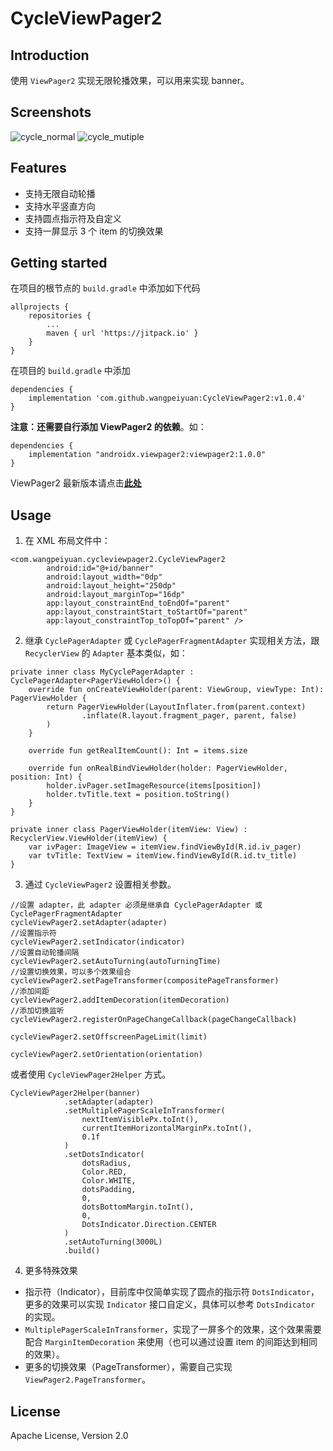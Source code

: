 # CycleViewPager2
## Introduction

使用 `ViewPager2` 实现无限轮播效果，可以用来实现 banner。

## Screenshots

![cycle_normal](assets/cycle_normal.jpg)
![cycle_mutiple](assets/cycle_mutiple.png)

## Features

* 支持无限自动轮播
* 支持水平竖直方向
* 支持圆点指示符及自定义
* 支持一屏显示 3 个 item 的切换效果

## Getting started

在项目的根节点的 `build.gradle` 中添加如下代码
```
allprojects {
    repositories {
        ...
        maven { url 'https://jitpack.io' }
    }
}
```

在项目的 `build.gradle` 中添加
```
dependencies {
    implementation 'com.github.wangpeiyuan:CycleViewPager2:v1.0.4'
}
```

**注意：还需要自行添加 ViewPager2 的依赖**。如：
```
dependencies {
    implementation "androidx.viewpager2:viewpager2:1.0.0"
}
``` 

ViewPager2 最新版本请点击[**此处**](https://developer.android.com/jetpack/androidx/releases/viewpager2)

## Usage

1. 在 XML 布局文件中：
```
<com.wangpeiyuan.cycleviewpager2.CycleViewPager2
        android:id="@+id/banner"
        android:layout_width="0dp"
        android:layout_height="250dp"
        android:layout_marginTop="16dp"
        app:layout_constraintEnd_toEndOf="parent"
        app:layout_constraintStart_toStartOf="parent"
        app:layout_constraintTop_toTopOf="parent" />
```

2. 继承 `CyclePagerAdapter` 或 `CyclePagerFragmentAdapter` 实现相关方法，跟 `RecyclerView` 的 `Adapter` 基本类似，如：
```
private inner class MyCyclePagerAdapter : CyclePagerAdapter<PagerViewHolder>() {
    override fun onCreateViewHolder(parent: ViewGroup, viewType: Int): PagerViewHolder {
        return PagerViewHolder(LayoutInflater.from(parent.context)
                .inflate(R.layout.fragment_pager, parent, false)
        )
    }

    override fun getRealItemCount(): Int = items.size

    override fun onRealBindViewHolder(holder: PagerViewHolder, position: Int) {
        holder.ivPager.setImageResource(items[position])
        holder.tvTitle.text = position.toString()
    }
}

private inner class PagerViewHolder(itemView: View) : RecyclerView.ViewHolder(itemView) {
    var ivPager: ImageView = itemView.findViewById(R.id.iv_pager)
    var tvTitle: TextView = itemView.findViewById(R.id.tv_title)
} 
```

3. 通过 `CycleViewPager2` 设置相关参数。
``` 
//设置 adapter，此 adapter 必须是继承自 CyclePagerAdapter 或 CyclePagerFragmentAdapter
cycleViewPager2.setAdapter(adapter)
//设置指示符
cycleViewPager2.setIndicator(indicator)
//设置自动轮播间隔
cycleViewPager2.setAutoTurning(autoTurningTime)
//设置切换效果，可以多个效果组合
cycleViewPager2.setPageTransformer(compositePageTransformer)
//添加间距
cycleViewPager2.addItemDecoration(itemDecoration)
//添加切换监听
cycleViewPager2.registerOnPageChangeCallback(pageChangeCallback)

cycleViewPager2.setOffscreenPageLimit(limit)

cycleViewPager2.setOrientation(orientation)
```

或者使用 `CycleViewPager2Helper` 方式。
``` 
CycleViewPager2Helper(banner)
            .setAdapter(adapter)
            .setMultiplePagerScaleInTransformer(
                nextItemVisiblePx.toInt(),
                currentItemHorizontalMarginPx.toInt(),
                0.1f
            )
            .setDotsIndicator(
                dotsRadius,
                Color.RED,
                Color.WHITE,
                dotsPadding,
                0,
                dotsBottomMargin.toInt(),
                0,
                DotsIndicator.Direction.CENTER
            )
            .setAutoTurning(3000L)
            .build()
```

4. 更多特殊效果

* 指示符（Indicator），目前库中仅简单实现了圆点的指示符 `DotsIndicator`，更多的效果可以实现 `Indicator` 接口自定义，具体可以参考 `DotsIndicator` 的实现。
* `MultiplePagerScaleInTransformer`，实现了一屏多个的效果，这个效果需要配合 `MarginItemDecoration` 来使用（也可以通过设置 item 的间距达到相同的效果）。
* 更多的切换效果（PageTransformer），需要自己实现 `ViewPager2.PageTransformer`。

## License

Apache License, Version 2.0